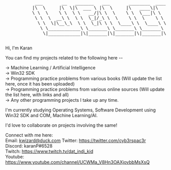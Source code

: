 <!---
- 👋 Hi, I’m @94kp
- 👀 I’m interested in ...
- 🌱 I’m currently learning ...
- 💞️ I’m looking to collaborate on ...
- 📫 How to reach me ...
--->

<!---
94kp/94kp is a ✨ special ✨ repository because its `README.md` (this file) appears on your GitHub profile.
You can click the Preview link to take a look at your changes.
--->
<pre>
           ___       __   _______   ___       ________  ________  _____ ______   _______      
          |\  \     |\  \|\  ___ \ |\  \     |\   ____\|\   __  \|\   _ \  _   \|\  ___ \     
          \ \  \    \ \  \ \   __/|\ \  \    \ \  \___|\ \  \|\  \ \  \\\__\ \  \ \   __/|    
           \ \  \  __\ \  \ \  \_|/_\ \  \    \ \  \    \ \  \\\  \ \  \\|__| \  \ \  \_|/__  
            \ \  \|\__\_\  \ \  \_|\ \ \  \____\ \  \____\ \  \\\  \ \  \    \ \  \ \  \_|\ \ 
             \ \____________\ \_______\ \_______\ \_______\ \_______\ \__\    \ \__\ \_______\
              \|____________|\|_______|\|_______|\|_______|\|_______|\|__|     \|__|\|_______|

</pre> 

Hi, I'm Karan

You can find my projects related to the following here --

-> Machine Learning / Artificial Intelligence <br>
-> Win32 SDK <br>
-> Programming practice problems from various books (Will update the list here, once it has been uploaded) <br>
-> Programming practice problems from various online sources (Will update the list here, with links and all) <br>
-> Any other programming projects I take up any time. <br>

I'm currently studying Operating Systems, Software Development using Win32 SDK and COM, Machine Learning/AI.

I'd love to collaborate on projects involving the same!


Connect with me here: <br>
Email: kwizard@duck.com
Twitter: https://twitter.com/cyb3rspac3r<br>
Discord: karanP#6528<br>
Twitch: https://www.twitch.tv/dat_indi_kid<br>
Youtube: https://www.youtube.com/channel/UCWMa_V8Hn3OAXjovbbMsXsQ<br>
